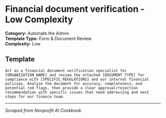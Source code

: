 # Financial document verification - Low Complexity

**Category:** Automate the Admin  
**Template Type:** Form & Document Review  
**Complexity:** Low

## Template

```
Act as a financial document verification specialist for [ORGANIZATION_NAME] and review the attached [DOCUMENT_TYPE] for compliance with [SPECIFIC_REGULATIONS] and our internal financial policies. Analyze the document for accuracy, completeness, and potential red flags, then provide a clear approval/rejection recommendation with specific issues that need addressing and next steps for our finance team.
```

---
*Scraped from Nonprofit AI Cookbook*
